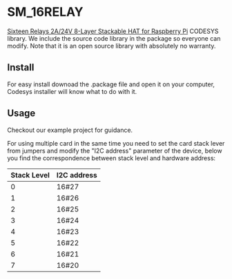 # SM_16RELAY

[Sixteen Relays 2A/24V 8-Layer Stackable HAT for Raspberry Pi](https://sequentmicrosystems.com/products/sixteen-relays-8-layer-stackable-hat-for-raspberry-pi) CODESYS library.
We include the source code library in the package so everyone can modify. Note that it is an open source library with absolutely no warranty.
## Install
For easy install downoad the .package file and open it on your computer, Codesys installer will know what to do with it.
## Usage
Checkout our example project for guidance.

For using multiple card in the same time you need to set the card stack lever from jumpers and modify the "I2C address" parameter of the  device, below you find the correspondence between stack level and hardware address:

| Stack Level | I2C address |
| --- | --- |
| 0 | 16#27 |
| 1 | 16#26 |
| 2 | 16#25 |
| 3 | 16#24 |
| 4 | 16#23 |
| 5 | 16#22 |
| 6 | 16#21 |
| 7 | 16#20 |
